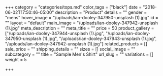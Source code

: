 +++
category = "categories/tops.md"
color_tags = ["black"]
date = "2018-06-02T17:50:46-05:00"
description = "Product"
details = ""
gender = "mens"
hover_image = "/uploads/ian-dooley-347950-unsplash (1).jpg"
id = ""
layout = "default"
main_image = "/uploads/ian-dooley-347942-unsplash (1).jpg"
meta_description = ""
meta_title = ""
price = 50
product_gallery = ["/uploads/ian-dooley-347944-unsplash (1).jpg", "/uploads/ian-dooley-347950-unsplash (1).jpg", "/uploads/ian-dooley-347943-unsplash (1).jpg", "/uploads/ian-dooley-347942-unsplash (1).jpg"]
related_products = []
sale_price = ""
shipping_details = ""
sizes = []
social_image = ""
subcategory = ""
title = "Sample Men's Shirt"
url_slug = ""
variations = []
weight = 5

+++
